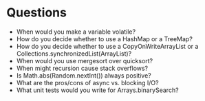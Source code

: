 # Questions

 - When would you make a variable volatile?
 - How do you decide whether to use a HashMap or a TreeMap?
 - How do you decide whether to use a CopyOnWriteArrayList or a Collections.synchronizedList(ArrayList)?
 - When would you use mergesort over quicksort?
 - When might recursion cause stack overflows?
 - Is Math.abs(Random.nextInt()) always positive?
 - What are the pros/cons of async vs. blocking I/O?
 - What unit tests would you write for Arrays.binarySearch?
